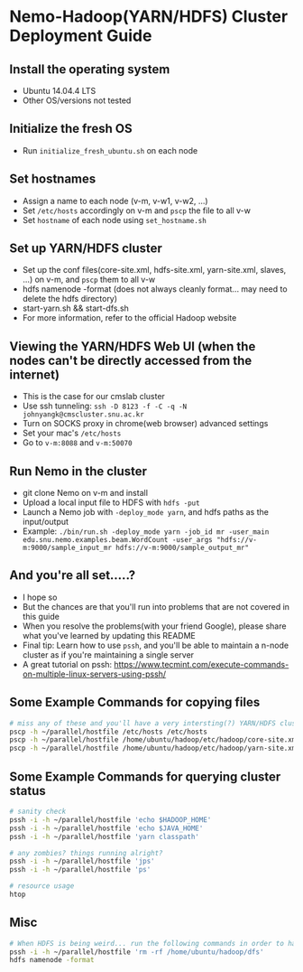 # Nemo-Hadoop(YARN/HDFS) Cluster Deployment Guide

## Install the operating system
* Ubuntu 14.04.4 LTS
* Other OS/versions not tested

## Initialize the fresh OS
* Run `initialize_fresh_ubuntu.sh` on each node

## Set hostnames
* Assign a name to each node (v-m, v-w1, v-w2, ...)
* Set `/etc/hosts` accordingly on v-m and `pscp` the file to all v-w
* Set `hostname` of each node using `set_hostname.sh`

## Set up YARN/HDFS cluster
* Set up the conf files(core-site.xml, hdfs-site.xml, yarn-site.xml, slaves, ...) on v-m, and `pscp` them to all v-w
* hdfs namenode -format (does not always cleanly format... may need to delete the hdfs directory)
* start-yarn.sh && start-dfs.sh
* For more information, refer to the official Hadoop website

## Viewing the YARN/HDFS Web UI (when the nodes can't be directly accessed from the internet)
* This is the case for our cmslab cluster
* Use ssh tunneling: `ssh -D 8123 -f -C -q -N johnyangk@cmscluster.snu.ac.kr`
* Turn on SOCKS proxy in chrome(web browser) advanced settings
* Set your mac's `/etc/hosts`
* Go to `v-m:8088` and `v-m:50070`

## Run Nemo in the cluster
* git clone Nemo on v-m and install
* Upload a local input file to HDFS with `hdfs -put`
* Launch a Nemo job with `-deploy_mode yarn`, and hdfs paths as the input/output
* Example: `./bin/run.sh -deploy_mode yarn -job_id mr -user_main edu.snu.nemo.examples.beam.WordCount -user_args "hdfs://v-m:9000/sample_input_mr hdfs://v-m:9000/sample_output_mr"`

## And you're all set.....?
* I hope so
* But the chances are that you'll run into problems that are not covered in this guide
* When you resolve the problems(with your friend Google), please share what you've learned by updating this README
* Final tip: Learn how to use `pssh`, and you'll be able to maintain a n-node cluster as if you're maintaining a single server
* A great tutorial on pssh: https://www.tecmint.com/execute-commands-on-multiple-linux-servers-using-pssh/

## Some Example Commands for copying files
```bash
# miss any of these and you'll have a very intersting(?) YARN/HDFS cluster
pscp -h ~/parallel/hostfile /etc/hosts /etc/hosts
pscp -h ~/parallel/hostfile /home/ubuntu/hadoop/etc/hadoop/core-site.xml /home/ubuntu/hadoop/etc/hadoop/core-site.xml
pscp -h ~/parallel/hostfile /home/ubuntu/hadoop/etc/hadoop/yarn-site.xml /home/ubuntu/hadoop/etc/hadoop/yarn-site.xml
```

## Some Example Commands for querying cluster status
```bash
# sanity check
pssh -i -h ~/parallel/hostfile 'echo $HADOOP_HOME'
pssh -i -h ~/parallel/hostfile 'echo $JAVA_HOME'
pssh -i -h ~/parallel/hostfile 'yarn classpath'

# any zombies? things running alright?
pssh -i -h ~/parallel/hostfile 'jps'
pssh -i -h ~/parallel/hostfile 'ps'

# resource usage
htop
```

## Misc
```bash
# When HDFS is being weird... run the following commands in order to hard-format
pssh -i -h ~/parallel/hostfile 'rm -rf /home/ubuntu/hadoop/dfs'
hdfs namenode -format
```

